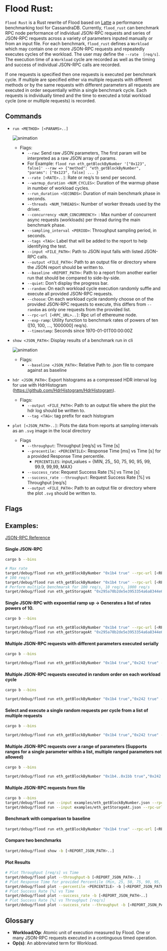 # Flood Rust:
`Flood Rust` is a Rust rewrite of Flood based on [Latte](https://github.com/pkolaczk/latte) a performance benchmarking tool for CassandraDB. Currently, `flood_rust` can benchmark RPC node performance of individual JSON-RPC requests and series of JSON-RPC requests across a variety of parameters inputed manually or from an input file. For each benchmark, `flood_rust` defines a `Workload` which may contain one or more JSON-RPC requests and repeatedly executes cycles of the workload. The user may define the `--rate  [req/s]`. The execution time of a `Workload` cycle are recorded as well as the timing and success of individual JSON-RPC calls are recorded.

If one requests is specified then one requests is executed per benchmark cycle. If multiple are specified either via multiple requests with different methods or by the same requests with different parameters all requests are executed in order sequentially within a single benchmark cycle. Each requests is individually timed and the time to executed a total workload cycle (one or multiple requests) is recorded.
 
## Commands
- `run <METHOD> [<PARAMS>..]`

    ![animation](img/flood_run.gif)
    - Flags:
        - `--raw`: Send raw JSON parameters, The first param will be interpreted as a raw JSON array of params.
        - For Example: `flood run eth_getBlockByNumber '["0x123", false]' --raw => {"method": "eth_getBlockByNumber", "params": ["0x123", false] ... }`
        - `--rate [<RATE>..]`: Rate or req/s to send per second.
        - `--warmup_duration <NUM_CYCLES>`: Duration of the warmup phase in number of workload cycles.
        - `--run_duration <SECONDS>`: Duration of main benchmark phase in seconds.
        - `--threads <NUM_THREADS>`: Number of worker threads used by the driver.
        - `--concurrency <NUM_CONCURRENCY> `: Max number of concurrent async requests (workloads) per thread during the main benchmark phase.
        - `--sampling_interval <PERIOD>`: Throughput sampling period, in seconds.
        - `--tags <TAG>`: Label that will be added to the report to help identifying the test.
        - `--input <FILE_PATH>`: Path to JSON input falls with listed JSON-RPC calls.
        - `--output <FILE_PATH>`: Path to an output file or directory where the JSON report should be written to.
        - `--baseline <REPORT_PATH>`: Path to a report from another earlier run that should be compared to side-by-side.
        - `--quiet`: Don't display the progress bar.
        - `--random`: On each workload cycle execution randomly suffle and execute all provided JSON-RPC requests.
        - `--choose`: On each workload cycle randomly choose on of the provided JSON-RPC requests to execute, this differs from `--random` as only one requests from the provided list.
        - `--rpc-url [<RPC_URL>..]`: Rpc url of ethereume node.
        - `--exp-ramp`: Utility function to benchmark rates of powers of ten ([10, 100, ..., 1000000] req/s).
        - `--timestamp`: Seconds since 1970-01-01T00:00:00Z
- `show <JSON_PATH>`: Display results of a benchmark run in cli

    ![animation](img/flood_show.gif)
    - Flags:
        - `--baseline <JSON_PATH>`: Relative Path to <REPORT>.json file to compare against as baseline
- `hdr <JSON_PATH>`: Export histograms as a compressed HDR interval log for use with HdrHistogram (https://github.com/HdrHistogram/HdrHistogram).
    - Flags:
        - `--output <FILE_PATH>`: Path to an output file  where the plot the hdr log should be written to. 
        - `--tag <TAG>`: tag prefix for each histogram
- `plot [<JSON_PATH>..]`: Plots the data from reports at sampling intervals as an `.svg` image in the local directory
    - Flags
        - `--throughput`: Throughput [req/s] vs Time [s]
        - `--precentile: <PERCENTILE>`: Response Time [ms] vs Time [s] for a provided Response Time percentile.
            - `PERCENTILES`: input_values = {MIN, 25,, 50, 75, 90, 95, 99, 99.9, 99,99, MAX}
        - `--success_rate`: Request Success Rate [%] vs Time [s]
        - `--success_rate --throughput`: Request Success Rate [%] vs Throughput [req/s]
        - `--output <FILE_PATH>`: Path to an output file or directory where the plot `.svg` should be written to.



## Flags

## Examples:

[JSON-RPC Reference](https://ethereum.org/en/developers/docs/apis/json-rpc)

#### Single JSON-RPC
```bash
cargo b --bins

# Max rate
target/debug/flood run eth_getBlockByNumber "0x1b4 true" --rpc-url [<RPC_URL>..]
# 100 req/s
target/debug/flood run eth_getBlockByNumber "0x1b4 true" --rpc-url [<RPC_URL>..] --rate 100
# Perform multiple benchmarsk for 100 req/s, 10 req/s, 1000 req/s
target/debug/flood run eth_getStorageAt "0x295a70b2de5e3953354a6a8344e616ed314d7251 0x0 latest" --rpc-url [<RPC_URL>..] --rate 100 10 1000
```

#### Single JSON-RPC with expoential ramp up -> Generates a list of rates powers of 10.
```bash
cargo b --bins

target/debug/flood run eth_getBlockByNumber "0x1b4 true" --rpc-url [<RPC_URL>..] --exp-ramp
target/debug/flood run eth_getStorageAt "0x295a70b2de5e3953354a6a8344e616ed314d7251 0x0 latest" --rpc-url [<RPC_URL>..] --exp-ramp
```

#### Multiple JSON-RPC requests with different parameters executed serially
```bash
cargo b --bins

target/debug/flood run eth_getBlockByNumber "0x1b4 true","0x242 true" --rpc-url [<RPC_URL>..] --rate 100
```

#### Multiple JSON-RPC requests executed in random order on each workload cycle
```bash
cargo b --bins

target/debug/flood run eth_getBlockByNumber "0x1b4 true","0x242 true" --rpc-url [<RPC_URL>..] --rate 100 --random
```

#### Select and execute a single random requests per cycle from a list of multiple requests
```bash
cargo b --bins

target/debug/flood run eth_getBlockByNumber "0x1b4 true","0x242 true" --rpc-url [<RPC_URL>..] --rate 100 --choose
```

#### Multiple JSON-RPC requests over a range of parameters (Supports ranges for a single parameter within a list, multiple ranged parameters not allowed)
```bash
cargo b --bins

target/debug/flood run eth_getBlockByNumber "0x1b4..0x1bb true","0x242..0x24b true" --rpc-url [<RPC_URL>..] --rate 100
```

#### Multiple JSON-RPC requests from file
```bash
cargo b --bins
target/debug/flood run --input examples/eth_getBlockByNumber.json --rpc-url [<RPC_URL>..] --rate 100
target/debug/flood run --input examples/eth_getStorageAt.json --rpc-url [<RPC_URL>..] --rate 100
```

#### Benchmark with comparison to baseline
```bash
target/debug/flood run eth_getBlockByNumber "0x1b4 true" --rpc-url [<RPC_URL>..] -b <REPORT_JSON_PATH>
```

#### Compare two benchmarks
```bash
target/debug/flood show -b [<REPORT_JSON_PATH>..]
```

#### Plot Results
```bash
# Plot Throughput [req/s] vs Time
target/debug/flood plot --throughput-b [<REPORT_JSON_PATH>..]
# Plot Response Time for provided Percentile (Min, 25, 50, 75, 90, 95, 98, 99, 99.9, 99.99, MAX) [ms] vs Time
target/debug/flood plot --percentile <PERCENTILE> -b [<REPORT_JSON_PATH>..]
# Plot Success Rate [%] vs Time
target/debug/flood plot --success_rate -b [<REPORT_JSON_PATH>..]
# Plot Success Rate [%] vs Throughput [req/s]
target/debug/flood plot --success_rate --throughput -b [<REPORT_JSON_PATH>..]
```

## Glossary
- **Workload/Op**: Atomic unit of execution measured by Flood. One or many JSON-RPC requests executed in a continguous timed operation.
- **Op(s)**: An abbreviated term for Workload.